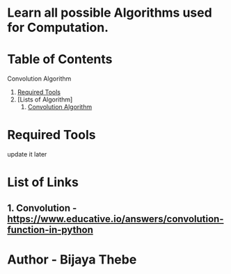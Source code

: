# Learn all possible Algorithms used for Computation.

# Table of Contents
Convolution Algorithm
1. [Required Tools](#tools)
2. [Lists of Algorithm]
   1. [Convolution Algorithm](#conv)


# Required Tools
update it later

# List of Links
## 1. Convolution <a name ="conv"></a> - https://www.educative.io/answers/convolution-function-in-python


#                        Author - Bijaya Thebe
